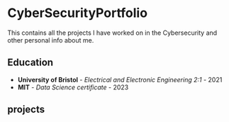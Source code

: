 # CyberSecurityPortfolio
This contains all the projects I have worked on in the Cybersecurity and other personal info about me.

## Education
* **University of Bristol** - *Electrical and Electronic Engineering 2:1* - 2021
* **MIT** - *Data Science certificate* - 2023


## projects

